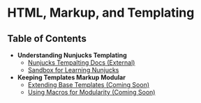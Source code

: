 # HTML, Markup, and Templating

## Table of Contents
* **Understanding Nunjucks Templating**
  * [Nunjucks Tempalting Docs (External)](http://mozilla.github.io/nunjucks/templating.html)
  * [Sandbox for Learning Nunjucks](https://github.com/kylestetz/templating-tutorial)
* **Keeping Templates Markup Modular**
  * [Extending Base Templates (Coming Soon)](#)
  * [Using Macros for Modularity (Coming Soon)](#)
